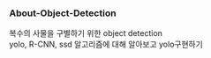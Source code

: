 ### About-Object-Detection
복수의 사물을 구별하기 위한 object detection   
yolo, R-CNN, ssd 알고리즘에 대해 알아보고 yolo구현하기  
